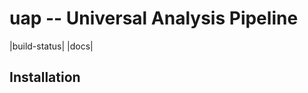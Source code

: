 uap -- Universal Analysis Pipeline
==================================

|build-status| |docs|

Installation
------------

